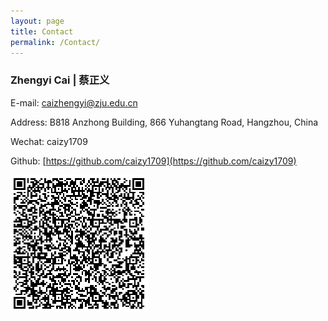 ```yaml
---
layout: page
title: Contact
permalink: /Contact/
---
```



### Zhengyi Cai | 蔡正义 

E-mail:    [caizhengyi@zju.edu.cn](mailto:caizhengyi@zju.edu.cn)

Address:    B818 Anzhong Building, 866 Yuhangtang Road, Hangzhou, China

Wechat:    caizy1709

Github:    [https://github.com/caizy1709](https://github.com/caizy1709)

![QR code](/contact.png "Transit Analyst")
